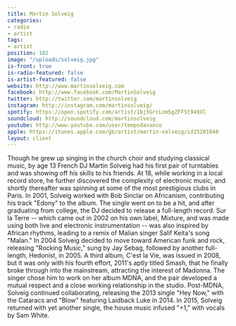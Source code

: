 ```yaml
---
title: Martin Solveig
categories:
- radio
- artist
tags:
- artist
position: 182
image: "/uploads/solveig.jpg"
is-front: true
is-radio-featured: false
is-artist-featured: false
website: http://www.martinsolveig.com
facebook: http://www.facebook.com/MartinSolveig
twitter: http://twitter.com/martinsolveig
instagram: http://instagram.com/martinsolveig/
spotify: https://open.spotify.com/artist/1bj5GrcLom5gZFF5t949Xl
soundcloud: http://soundcloud.com/martinsolveig
youtube: http://www.youtube.com/user/tempsdavance
apple: https://itunes.apple.com/gb/artist/martin-solveig/id15201848
layout: client
---
```


Though he grew up singing in the church choir and studying classical music, by age 13 French DJ Martin Solveig had his first pair of turntables and was showing off his skills to his friends. At 18, while working in a local record store, he further discovered the complexity of electronic music, and shortly thereafter was spinning at some of the most prestigious clubs in Paris. In 2001, Solveig worked with Bob Sinclar on Africanism, contributing his track "Edony" to the album. The single went on to be a hit, and after graduating from college, the DJ decided to release a full-length record. Sur la Terre -- which came out in 2002 on his own label, Mixture, and was made using both live and electronic instrumentation -- was also inspired by African rhythms, leading to a remix of Malian singer Salif Keita's song "Malan." In 2004 Solveig decided to move toward American funk and rock, releasing "Rocking Music," sung by Jay Sebag, followed by another full-length, Hedonist, in 2005. A third album, C'est la Vie, was issued in 2008, but it was only with his fourth effort, 2011's aptly titled Smash, that he finally broke through into the mainstream, attracting the interest of Madonna. The singer chose him to work on her album MDNA, and the pair developed a mutual respect and a close working relationship in the studio. Post-MDNA, Solveig continued collaborating, releasing the 2013 single "Hey Now," with the Cataracs and "Blow" featuring Laidback Luke in 2014. In 2015, Solveig returned with yet another single, the house music infused "+1," with vocals by Sam White.